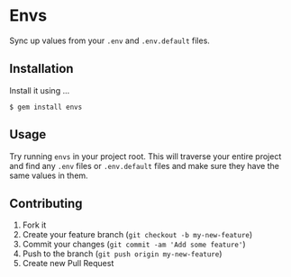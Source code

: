 # Envs

Sync up values from your `.env` and `.env.default` files.

## Installation

Install it using ... 

    $ gem install envs

## Usage

Try running `envs` in your project root. This will traverse your entire project and find any `.env` files or `.env.default` files and make sure they have the same values in them.

## Contributing

1. Fork it
2. Create your feature branch (`git checkout -b my-new-feature`)
3. Commit your changes (`git commit -am 'Add some feature'`)
4. Push to the branch (`git push origin my-new-feature`)
5. Create new Pull Request
